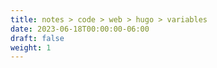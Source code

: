```yaml
---
title: notes > code > web > hugo > variables
date: 2023-06-18T00:00:00-06:00
draft: false
weight: 1
---
```

